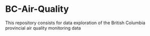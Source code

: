 # BC-Air-Quality
This repository consists for data exploration of the British Columbia provincial air quality monitoring data
